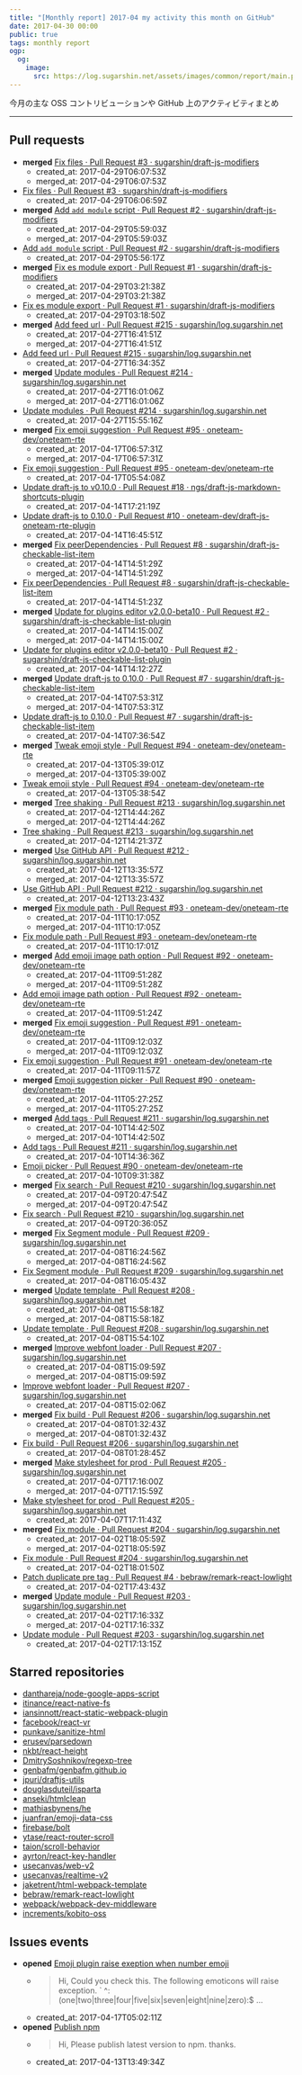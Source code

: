 ```yaml
---
title: "[Monthly report] 2017-04 my activity this month on GitHub"
date: 2017-04-30 00:00
public: true
tags: monthly report
ogp:
  og:
    image:
      src: https://log.sugarshin.net/assets/images/common/report/main.png
---
```


今月の主な OSS コントリビューションや GitHub 上のアクティビティまとめ

---

## Pull requests

- **merged** [Fix files · Pull Request #3 · sugarshin/draft-js-modifiers](https://github.com/sugarshin/draft-js-modifiers/pull/3)
  - created_at: 2017-04-29T06:07:53Z
  - merged_at: 2017-04-29T06:07:53Z
- [Fix files · Pull Request #3 · sugarshin/draft-js-modifiers](https://github.com/sugarshin/draft-js-modifiers/pull/3)
  - created_at: 2017-04-29T06:06:59Z
- **merged** [Add `add module` script · Pull Request #2 · sugarshin/draft-js-modifiers](https://github.com/sugarshin/draft-js-modifiers/pull/2)
  - created_at: 2017-04-29T05:59:03Z
  - merged_at: 2017-04-29T05:59:03Z
- [Add `add module` script · Pull Request #2 · sugarshin/draft-js-modifiers](https://github.com/sugarshin/draft-js-modifiers/pull/2)
  - created_at: 2017-04-29T05:56:17Z
- **merged** [Fix es module export · Pull Request #1 · sugarshin/draft-js-modifiers](https://github.com/sugarshin/draft-js-modifiers/pull/1)
  - created_at: 2017-04-29T03:21:38Z
  - merged_at: 2017-04-29T03:21:38Z
- [Fix es module export · Pull Request #1 · sugarshin/draft-js-modifiers](https://github.com/sugarshin/draft-js-modifiers/pull/1)
  - created_at: 2017-04-29T03:18:50Z
- **merged** [Add feed url · Pull Request #215 · sugarshin/log.sugarshin.net](https://github.com/sugarshin/log.sugarshin.net/pull/215)
  - created_at: 2017-04-27T16:41:51Z
  - merged_at: 2017-04-27T16:41:51Z
- [Add feed url · Pull Request #215 · sugarshin/log.sugarshin.net](https://github.com/sugarshin/log.sugarshin.net/pull/215)
  - created_at: 2017-04-27T16:34:35Z
- **merged** [Update modules · Pull Request #214 · sugarshin/log.sugarshin.net](https://github.com/sugarshin/log.sugarshin.net/pull/214)
  - created_at: 2017-04-27T16:01:06Z
  - merged_at: 2017-04-27T16:01:06Z
- [Update modules · Pull Request #214 · sugarshin/log.sugarshin.net](https://github.com/sugarshin/log.sugarshin.net/pull/214)
  - created_at: 2017-04-27T15:55:16Z
- **merged** [Fix emoji suggestion · Pull Request #95 · oneteam-dev/oneteam-rte](https://github.com/oneteam-dev/oneteam-rte/pull/95)
  - created_at: 2017-04-17T06:57:31Z
  - merged_at: 2017-04-17T06:57:31Z
- [Fix emoji suggestion · Pull Request #95 · oneteam-dev/oneteam-rte](https://github.com/oneteam-dev/oneteam-rte/pull/95)
  - created_at: 2017-04-17T05:54:08Z
- [Update draft-js to v0.10.0 · Pull Request #18 · ngs/draft-js-markdown-shortcuts-plugin](https://github.com/ngs/draft-js-markdown-shortcuts-plugin/pull/18)
  - created_at: 2017-04-14T17:21:19Z
- [Update draft-js to 0.10.0 · Pull Request #10 · oneteam-dev/draft-js-oneteam-rte-plugin](https://github.com/oneteam-dev/draft-js-oneteam-rte-plugin/pull/10)
  - created_at: 2017-04-14T16:45:51Z
- **merged** [Fix peerDependencies · Pull Request #8 · sugarshin/draft-js-checkable-list-item](https://github.com/sugarshin/draft-js-checkable-list-item/pull/8)
  - created_at: 2017-04-14T14:51:29Z
  - merged_at: 2017-04-14T14:51:29Z
- [Fix peerDependencies · Pull Request #8 · sugarshin/draft-js-checkable-list-item](https://github.com/sugarshin/draft-js-checkable-list-item/pull/8)
  - created_at: 2017-04-14T14:51:23Z
- **merged** [Update for plugins editor v2.0.0-beta10 · Pull Request #2 · sugarshin/draft-js-checkable-list-plugin](https://github.com/sugarshin/draft-js-checkable-list-plugin/pull/2)
  - created_at: 2017-04-14T14:15:00Z
  - merged_at: 2017-04-14T14:15:00Z
- [Update for plugins editor v2.0.0-beta10 · Pull Request #2 · sugarshin/draft-js-checkable-list-plugin](https://github.com/sugarshin/draft-js-checkable-list-plugin/pull/2)
  - created_at: 2017-04-14T14:12:27Z
- **merged** [Update draft-js to 0.10.0 · Pull Request #7 · sugarshin/draft-js-checkable-list-item](https://github.com/sugarshin/draft-js-checkable-list-item/pull/7)
  - created_at: 2017-04-14T07:53:31Z
  - merged_at: 2017-04-14T07:53:31Z
- [Update draft-js to 0.10.0 · Pull Request #7 · sugarshin/draft-js-checkable-list-item](https://github.com/sugarshin/draft-js-checkable-list-item/pull/7)
  - created_at: 2017-04-14T07:36:54Z
- **merged** [Tweak emoji style · Pull Request #94 · oneteam-dev/oneteam-rte](https://github.com/oneteam-dev/oneteam-rte/pull/94)
  - created_at: 2017-04-13T05:39:01Z
  - merged_at: 2017-04-13T05:39:00Z
- [Tweak emoji style · Pull Request #94 · oneteam-dev/oneteam-rte](https://github.com/oneteam-dev/oneteam-rte/pull/94)
  - created_at: 2017-04-13T05:38:54Z
- **merged** [Tree shaking · Pull Request #213 · sugarshin/log.sugarshin.net](https://github.com/sugarshin/log.sugarshin.net/pull/213)
  - created_at: 2017-04-12T14:44:26Z
  - merged_at: 2017-04-12T14:44:26Z
- [Tree shaking · Pull Request #213 · sugarshin/log.sugarshin.net](https://github.com/sugarshin/log.sugarshin.net/pull/213)
  - created_at: 2017-04-12T14:21:37Z
- **merged** [Use GitHub API · Pull Request #212 · sugarshin/log.sugarshin.net](https://github.com/sugarshin/log.sugarshin.net/pull/212)
  - created_at: 2017-04-12T13:35:57Z
  - merged_at: 2017-04-12T13:35:57Z
- [Use GitHub API · Pull Request #212 · sugarshin/log.sugarshin.net](https://github.com/sugarshin/log.sugarshin.net/pull/212)
  - created_at: 2017-04-12T13:23:43Z
- **merged** [Fix module path · Pull Request #93 · oneteam-dev/oneteam-rte](https://github.com/oneteam-dev/oneteam-rte/pull/93)
  - created_at: 2017-04-11T10:17:05Z
  - merged_at: 2017-04-11T10:17:05Z
- [Fix module path · Pull Request #93 · oneteam-dev/oneteam-rte](https://github.com/oneteam-dev/oneteam-rte/pull/93)
  - created_at: 2017-04-11T10:17:01Z
- **merged** [Add emoji image path option · Pull Request #92 · oneteam-dev/oneteam-rte](https://github.com/oneteam-dev/oneteam-rte/pull/92)
  - created_at: 2017-04-11T09:51:28Z
  - merged_at: 2017-04-11T09:51:28Z
- [Add emoji image path option · Pull Request #92 · oneteam-dev/oneteam-rte](https://github.com/oneteam-dev/oneteam-rte/pull/92)
  - created_at: 2017-04-11T09:51:24Z
- **merged** [Fix emoji suggestion · Pull Request #91 · oneteam-dev/oneteam-rte](https://github.com/oneteam-dev/oneteam-rte/pull/91)
  - created_at: 2017-04-11T09:12:03Z
  - merged_at: 2017-04-11T09:12:03Z
- [Fix emoji suggestion · Pull Request #91 · oneteam-dev/oneteam-rte](https://github.com/oneteam-dev/oneteam-rte/pull/91)
  - created_at: 2017-04-11T09:11:57Z
- **merged** [Emoji suggestion picker · Pull Request #90 · oneteam-dev/oneteam-rte](https://github.com/oneteam-dev/oneteam-rte/pull/90)
  - created_at: 2017-04-11T05:27:25Z
  - merged_at: 2017-04-11T05:27:25Z
- **merged** [Add tags · Pull Request #211 · sugarshin/log.sugarshin.net](https://github.com/sugarshin/log.sugarshin.net/pull/211)
  - created_at: 2017-04-10T14:42:50Z
  - merged_at: 2017-04-10T14:42:50Z
- [Add tags · Pull Request #211 · sugarshin/log.sugarshin.net](https://github.com/sugarshin/log.sugarshin.net/pull/211)
  - created_at: 2017-04-10T14:36:36Z
- [Emoji picker · Pull Request #90 · oneteam-dev/oneteam-rte](https://github.com/oneteam-dev/oneteam-rte/pull/90)
  - created_at: 2017-04-10T09:31:38Z
- **merged** [Fix search · Pull Request #210 · sugarshin/log.sugarshin.net](https://github.com/sugarshin/log.sugarshin.net/pull/210)
  - created_at: 2017-04-09T20:47:54Z
  - merged_at: 2017-04-09T20:47:54Z
- [Fix search · Pull Request #210 · sugarshin/log.sugarshin.net](https://github.com/sugarshin/log.sugarshin.net/pull/210)
  - created_at: 2017-04-09T20:36:05Z
- **merged** [Fix Segment module · Pull Request #209 · sugarshin/log.sugarshin.net](https://github.com/sugarshin/log.sugarshin.net/pull/209)
  - created_at: 2017-04-08T16:24:56Z
  - merged_at: 2017-04-08T16:24:56Z
- [Fix Segment module · Pull Request #209 · sugarshin/log.sugarshin.net](https://github.com/sugarshin/log.sugarshin.net/pull/209)
  - created_at: 2017-04-08T16:05:43Z
- **merged** [Update template · Pull Request #208 · sugarshin/log.sugarshin.net](https://github.com/sugarshin/log.sugarshin.net/pull/208)
  - created_at: 2017-04-08T15:58:18Z
  - merged_at: 2017-04-08T15:58:18Z
- [Update template · Pull Request #208 · sugarshin/log.sugarshin.net](https://github.com/sugarshin/log.sugarshin.net/pull/208)
  - created_at: 2017-04-08T15:54:10Z
- **merged** [Improve webfont loader · Pull Request #207 · sugarshin/log.sugarshin.net](https://github.com/sugarshin/log.sugarshin.net/pull/207)
  - created_at: 2017-04-08T15:09:59Z
  - merged_at: 2017-04-08T15:09:59Z
- [Improve webfont loader · Pull Request #207 · sugarshin/log.sugarshin.net](https://github.com/sugarshin/log.sugarshin.net/pull/207)
  - created_at: 2017-04-08T15:02:06Z
- **merged** [Fix build · Pull Request #206 · sugarshin/log.sugarshin.net](https://github.com/sugarshin/log.sugarshin.net/pull/206)
  - created_at: 2017-04-08T01:32:43Z
  - merged_at: 2017-04-08T01:32:43Z
- [Fix build · Pull Request #206 · sugarshin/log.sugarshin.net](https://github.com/sugarshin/log.sugarshin.net/pull/206)
  - created_at: 2017-04-08T01:28:45Z
- **merged** [Make stylesheet for prod · Pull Request #205 · sugarshin/log.sugarshin.net](https://github.com/sugarshin/log.sugarshin.net/pull/205)
  - created_at: 2017-04-07T17:16:00Z
  - merged_at: 2017-04-07T17:15:59Z
- [Make stylesheet for prod · Pull Request #205 · sugarshin/log.sugarshin.net](https://github.com/sugarshin/log.sugarshin.net/pull/205)
  - created_at: 2017-04-07T17:11:43Z
- **merged** [Fix module · Pull Request #204 · sugarshin/log.sugarshin.net](https://github.com/sugarshin/log.sugarshin.net/pull/204)
  - created_at: 2017-04-02T18:05:59Z
  - merged_at: 2017-04-02T18:05:59Z
- [Fix module · Pull Request #204 · sugarshin/log.sugarshin.net](https://github.com/sugarshin/log.sugarshin.net/pull/204)
  - created_at: 2017-04-02T18:01:50Z
- [Patch duplicate pre tag · Pull Request #4 · bebraw/remark-react-lowlight](https://github.com/bebraw/remark-react-lowlight/pull/4)
  - created_at: 2017-04-02T17:43:43Z
- **merged** [Update module · Pull Request #203 · sugarshin/log.sugarshin.net](https://github.com/sugarshin/log.sugarshin.net/pull/203)
  - created_at: 2017-04-02T17:16:33Z
  - merged_at: 2017-04-02T17:16:33Z
- [Update module · Pull Request #203 · sugarshin/log.sugarshin.net](https://github.com/sugarshin/log.sugarshin.net/pull/203)
  - created_at: 2017-04-02T17:13:15Z

## Starred repositories

- [danthareja/node-google-apps-script](https://github.com/danthareja/node-google-apps-script)
- [itinance/react-native-fs](https://github.com/itinance/react-native-fs)
- [iansinnott/react-static-webpack-plugin](https://github.com/iansinnott/react-static-webpack-plugin)
- [facebook/react-vr](https://github.com/facebook/react-vr)
- [punkave/sanitize-html](https://github.com/punkave/sanitize-html)
- [erusev/parsedown](https://github.com/erusev/parsedown)
- [nkbt/react-height](https://github.com/nkbt/react-height)
- [DmitrySoshnikov/regexp-tree](https://github.com/DmitrySoshnikov/regexp-tree)
- [genbafm/genbafm.github.io](https://github.com/genbafm/genbafm.github.io)
- [jpuri/draftjs-utils](https://github.com/jpuri/draftjs-utils)
- [douglasduteil/isparta](https://github.com/douglasduteil/isparta)
- [anseki/htmlclean](https://github.com/anseki/htmlclean)
- [mathiasbynens/he](https://github.com/mathiasbynens/he)
- [juanfran/emoji-data-css](https://github.com/juanfran/emoji-data-css)
- [firebase/bolt](https://github.com/firebase/bolt)
- [ytase/react-router-scroll](https://github.com/ytase/react-router-scroll)
- [taion/scroll-behavior](https://github.com/taion/scroll-behavior)
- [ayrton/react-key-handler](https://github.com/ayrton/react-key-handler)
- [usecanvas/web-v2](https://github.com/usecanvas/web-v2)
- [usecanvas/realtime-v2](https://github.com/usecanvas/realtime-v2)
- [jaketrent/html-webpack-template](https://github.com/jaketrent/html-webpack-template)
- [bebraw/remark-react-lowlight](https://github.com/bebraw/remark-react-lowlight)
- [webpack/webpack-dev-middleware](https://github.com/webpack/webpack-dev-middleware)
- [increments/kobito-oss](https://github.com/increments/kobito-oss)

## Issues events

- **opened** [Emoji plugin raise exeption when number emoji](https://github.com/draft-js-plugins/draft-js-plugins/issues/717)
  - > Hi,    Could you check this. The following emoticons will raise exception.    `  ^:(one|two|three|four|five|six|seven|eight|nine|zero):$ ...
  - created_at: 2017-04-17T05:02:11Z
- **opened** [Publish npm](https://github.com/iamcal/emoji-data/issues/84)
  - > Hi,    Please publish latest version to npm. thanks.
  - created_at: 2017-04-13T13:49:34Z
